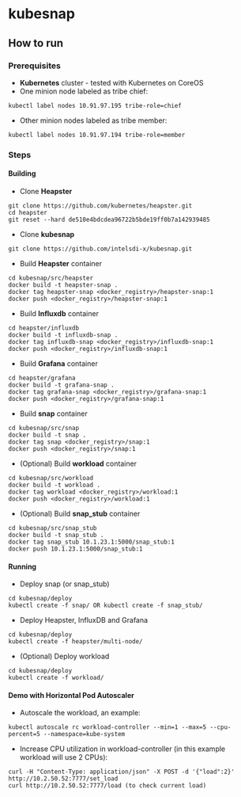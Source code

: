 # kubesnap

## How to run

### Prerequisites

- **Kubernetes** cluster - tested with Kubernetes on CoreOS
- One minion node labeled as tribe chief:
```
kubectl label nodes 10.91.97.195 tribe-role=chief
```
- Other minion nodes labeled as tribe member:
```
kubectl label nodes 10.91.97.194 tribe-role=member
```

### Steps

#### Building

- Clone **Heapster**
```
git clone https://github.com/kubernetes/heapster.git
cd heapster
git reset --hard de510e4bdcdea96722b5bde19ff0b7a142939485
```

- Clone **kubesnap**
```
git clone https://github.com/intelsdi-x/kubesnap.git
```

- Build **Heapster** container
```
cd kubesnap/src/heapster
docker build -t heapster-snap .
docker tag heapster-snap <docker_registry>/heapster-snap:1
docker push <docker_registry>/heapster-snap:1
```

- Build **Influxdb** container
```
cd heapster/influxdb
docker build -t influxdb-snap .
docker tag influxdb-snap <docker_registry>/influxdb-snap:1
docker push <docker_registry>/influxdb-snap:1
```

- Build **Grafana** container
```
cd heapster/grafana
docker build -t grafana-snap .
docker tag grafana-snap <docker_registry>/grafana-snap:1
docker push <docker_registry>/grafana-snap:1
```

- Build **snap** container
```
cd kubesnap/src/snap
docker build -t snap .
docker tag snap <docker_registry>/snap:1
docker push <docker_registry>/snap:1
```

- (Optional) Build **workload** container
```
cd kubesnap/src/workload
docker build -t workload .
docker tag workload <docker_registry>/workload:1
docker push <docker_registry>/workload:1
```

- (Optional) Build **snap_stub** container
```
cd kubesnap/src/snap_stub
docker build -t snap_stub .
docker tag snap_stub 10.1.23.1:5000/snap_stub:1
docker push 10.1.23.1:5000/snap_stub:1
```

#### Running

- Deploy snap (or snap_stub)
```
cd kubesnap/deploy
kubectl create -f snap/ OR kubectl create -f snap_stub/
```

- Deploy Heapster, InfluxDB and Grafana
```
cd kubesnap/deploy
kubectl create -f heapster/multi-node/
```

- (Optional) Deploy workload
```
cd kubesnap/deploy
kubectl create -f workload/
```

#### Demo with Horizontal Pod Autoscaler 

- Autoscale the workload, an example:
```
kubectl autoscale rc workload-controller --min=1 --max=5 --cpu-percent=5 --namespace=kube-system
```

- Increase CPU utilization in workload-controller (in this example workload will use 2 CPUs):
```
curl -H "Content-Type: application/json" -X POST -d '{"load":2}' http://10.2.50.52:7777/set_load
curl http://10.2.50.52:7777/load (to check current load)
```
